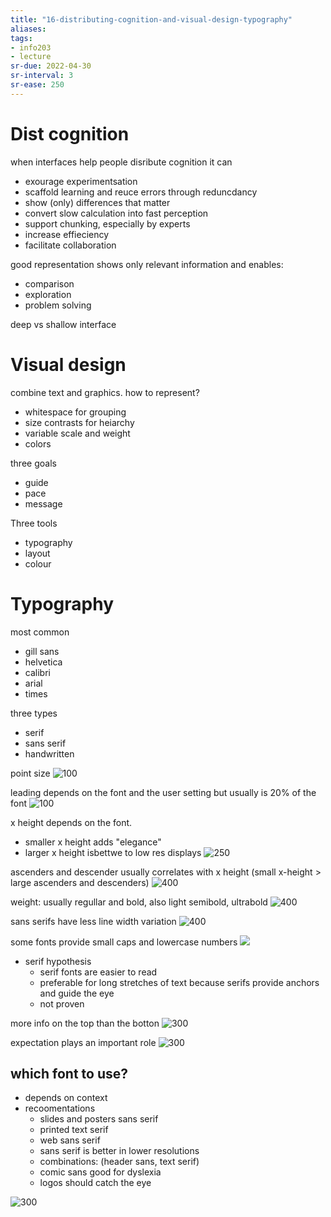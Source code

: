 ```yaml
---
title: "16-distributing-cognition-and-visual-design-typography"
aliases: 
tags: 
- info203
- lecture
sr-due: 2022-04-30
sr-interval: 3
sr-ease: 250
---
```


# Dist cognition

when interfaces help people disribute cognition it can
- exourage experimentsation
- scaffold learning and reuce errors through reduncdancy
- show (only) differences that matter
- convert slow calculation into fast perception
- support chunking, especially by experts
- increase effieciency
- facilitate collaboration

good representation shows only relevant information and enables:
- comparison
- exploration
- problem solving

deep vs shallow interface

# Visual design

combine text and graphics. how to represent?

- whitespace for grouping
- size contrasts for heiarchy
- variable scale and weight
- colors


three goals
- guide
- pace
- message

Three tools
- typography
- layout
- colour

# Typography

most common
- gill sans
- helvetica
- calibri
- arial
- times

three types
- serif
- sans serif
- handwritten

point size
![100](https://i.imgur.com/9lMGK1g.png)

leading depends on the font and the user setting but usually is 20% of the font
![100](https://i.imgur.com/eABpxfK.png)

x height depends on the font.
- smaller x height adds "elegance"
- larger x height isbettwe to low res displays
![250](https://i.imgur.com/BvPCazi.png)

ascenders and descender usually correlates with x height (small x-height > large ascenders and descenders)
![400](https://i.imgur.com/Iv7FK4F.png)

weight: usually regullar and bold, also light semibold, ultrabold
![400](https://i.imgur.com/YboKpT7.png)

sans serifs have less line width variation
![400](https://i.imgur.com/3GkpMf3.png)

some fonts provide small caps and lowercase numbers
![](https://i.imgur.com/lEYKFl8.png)



- serif hypothesis
	- serif fonts are easier to read
	- preferable for long stretches of text because serifs provide anchors and guide the eye
	- not proven

more info on the top than the botton
![300](https://i.imgur.com/XEF8nlr.png)

expectation plays an important role
![300](https://i.imgur.com/Uu6B2bQ.png)



## which font to use?
- depends on context
- recoomentations
	- slides and posters sans serif
	- printed text serif
	- web sans serif
	- sans serif is better in lower resolutions
	- combinations: (header sans, text serif)
	- comic sans good for dyslexia
	- logos should catch the eye

 
![300](https://i.imgur.com/T80gQOA.png)
